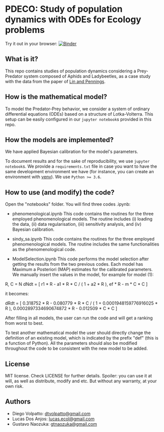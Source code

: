 # PDECO: Study of population dynamics with ODEs for Ecology problems

Try it out in your browser: [![Binder](https://mybinder.org/badge_logo.svg)](https://mybinder.org/v2/gh/Tungdil01/pdeco/HEAD)

## What is it?

This repo contains studies of population dynamics considering a Prey-Predator system composed of Aphids and Ladybeetles, as a case study with the data from the paper of [Lin and Pennings](https://dx.doi.org/10.1002/ece3.4117).

## How is the mathematical model?

To model the Predator-Prey behavior, we consider a system of ordinary differential equations (ODEs) based on a structure of Lotka-Volterra. This setup can be easily configured in our `jupyter notebook`s provided in this repo.

## How the models are implemented?

We have applied Bayesian calibration for the model's parameters.

To document results and for the sake of reproducibility, we use `jupyter notebook`s. We provide a `requirements.txt` file in case you want to have the same
development environment we have (for instance, you can create an environment with [venv](https://docs.python.org/3/tutorial/venv.html)). We use `Python >= 3.6`.

## How to use (and modify) the code?

Open the "notebooks" folder. You will find three codes .ipynb:

- phenomenological.ipynb
This code contains the routines for the three employed phenomenological models. The routine includes (i) loading the data, (ii) data regularisation, (iii) sensitivity analysis, and (iv) Bayesian calibration.

- sindy_sa.ipynb
This code contains the routines for the three employed phenomenological models. The routine includes the same functionalities as the phenomenological code.

- ModelSelection.ipynb
This code performs the model selection after getting the results from the two previous codes. Each model has Maximum a Posteriori (MAP) estimates for the calibrated parameters. We manually insert the values in the model, for example for model (1):

R, C = N
dNdt = [ r1 * R - a1 * R * C / ( 1 + a2 * R ),
 ef * R - m * C * C ]
 
it becomes:

dRdt = [ 0.318752 * R - 0.080779 * R * C / ( 1 + 0.0001948159776916025 * R ),
 0.0002897334690674872 * R - 0.012509 * C * C ]
 
After filling in all models, the user can run the code and will get a ranking from worst to best.

To test another mathematical model the user should directly change the definition of an existing model, which is indicated by the prefix "def" (this is a function of Python). All the parameters should also be modified throughout the code to be consistent with the new model to be added.

## License

MIT license. Check LICENSE for further details. Spoiler: you can use it at will, as well as distribute, modify and etc. But without any warranty, at your own risk.

## Authors

* Diego Volpatto: dtvolpatto@gmail.com
* Lucas Dos Anjos: lucas.ecol@gmail.com
* Gustavo Naozuka: gtnaozuka@gmail.com
